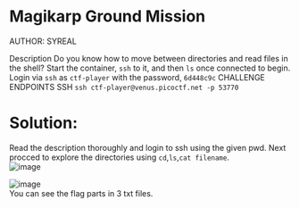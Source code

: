 # Magikarp Ground Mission
AUTHOR: SYREAL

Description
Do you know how to move between directories and read files in the shell? Start the container, `ssh` to it, and then `ls` once connected to begin. Login via `ssh` as `ctf-player` with the password, `6d448c9c`
CHALLENGE ENDPOINTS
SSH	`ssh ctf-player@venus.picoctf.net -p 53770`

# Solution:

Read the description thoroughly and login to ssh using the given pwd. Next procced to explore the directories using `cd`,`ls`,`cat filename`. <br>
![image](https://github.com/LAVANYA-PIDIKITI/picoCTF-Writeup/assets/98797256/39474fb6-43eb-45c5-8b1d-5e219ebb1c3a)

![image](https://github.com/LAVANYA-PIDIKITI/picoCTF-Writeup/assets/98797256/67067531-aa1e-49f3-9d36-81d78c030f1e)
<br>
You can see the flag parts in 3 txt files.
